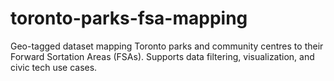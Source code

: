 # toronto-parks-fsa-mapping
Geo-tagged dataset mapping Toronto parks and community centres to their Forward Sortation Areas (FSAs). Supports data filtering, visualization, and civic tech use cases.
